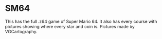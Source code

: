 # SM64
This has the full .z64 game of Super Mario 64.
It also has every course with pictures showing where every star and coin is. 
Pictures made by VGCartography.
